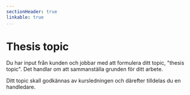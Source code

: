 ```yaml
---
sectionHeader: true
linkable: true
...
```

Thesis topic
=======================

Du har input från kunden och jobbar med att formulera ditt topic, "thesis topic". Det handlar om att sammanställa grunden för ditt arbete.

Ditt topic skall godkännas av kursledningen och därefter tilldelas du en handledare.
